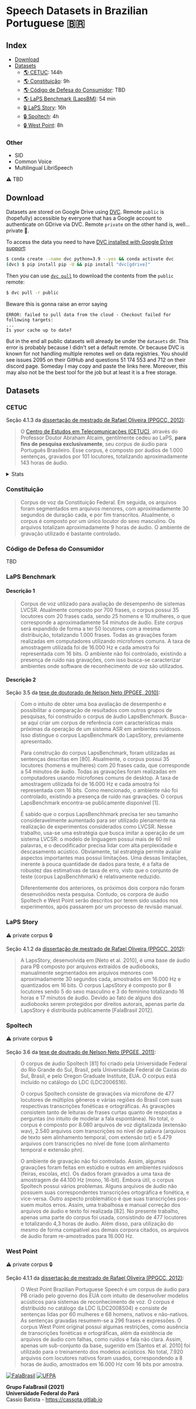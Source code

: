 # Speech Datasets in Brazilian Portuguese :brazil:

## Index

- [Download](#download)
- [Datasets](#datasets)
    - [:earth_americas: CETUC](#cetuc): 144h
    - [:earth_americas: Constituição](#constituicao): 9h
    - [:earth_americas: Código de Defesa do Consumidor](#codigo-de-defesa-do-consumidor): TBD
    - [:earth_americas: LaPS Benchmark (LapsBM)](#laps-benchmark): 54 min
    - [:lock: LaPS Story](#laps-story): 16h
    - [:lock: Spoltech](#spoltech): 4h
    - [:lock: West Point](#west-point): 8h

### Other

- SID
- Common Voice
- Multilingual LibriSpeech

:warning: TBD


## Download

Datasets are stored on Google Drive using [DVC](https://dvc.org/). Remote
`public` is (hopefully) accessible by everyone that has a Google account to
authenticate on GDrive via DVC. Remote `private` on the other hand is, well...
private :slightly_smiling_face:.

To access the data you need to have 
[DVC installed with Google Drive support](https://dvc.org/doc/command-reference/remote/add#description):

```bash
$ conda create --name dvc python=3.9 --yes && conda activate dvc
(dvc) $ pip install pip -U && pip install "dvc[gdrive]"
```

Then you can use [`dvc pull`](https://dvc.org/doc/command-reference/pull) to
download the contents from the `public` remote:

```bash
$ dvc pull -r public
```

Beware this is gonna raise an error saying

```text
ERROR: failed to pull data from the cloud - Checkout failed for following targets:
...
Is your cache up to date?
```

But in the end all public datasets will already be under the `datasets` dir.
This error is probably because I didn't set a default remote. Or because DVC is
known for not handling multiple remotes well on data registries. You should see
issues 2095 on their GitHub and questions 51 174 553 and 712 on their discord
page. Someday I may copy and paste the links here. Moreover, this may also
not be the best tool for the job but at least it is a free storage.


## Datasets 

### CETUC

Seção 4.1.3 da 
[dissertação de mestrado de Rafael Oliveira (PPGCC, 2012)](https://ppgcc.propesp.ufpa.br/Disserta%C3%A7%C3%B5es_2012/Rafael%20Santana%20Oliveira_Disserta%C3%A7%C3%A3o.pdf):

> O [Centro de Estudos em Telecomunicações (CETUC)](https://www.ctc.puc-rio.br/laboratorios-cetuc),
> através do Professor Doutor Abraham Alcaim, gentilmente cedeu ao LaPS, 
> **para fins de pesquisa exclusivamente**, seu corpus de áudio para 
> Português Brasileiro. Esse corpus, é composto por áudios de 1.000 sentenças, 
> gravados por 101 locutores, totalizando aproximadamente 143 horas de áudio.

<details><summary>Stats</summary>
<p>

```text
wav  txt  size  speaker                         wav  txt  size  speaker
1000 1000 120M	cetuc/Elson_M007                1000 1000 178M	cetuc/SandraRocha_F011
1000 1000 131M	cetuc/FatimaTurano_F020         1000 1000 158M	cetuc/MarcosImbuzeiro_M036
1000 1000 182M	cetuc/FabioCorrea_M032          1000 1000 197M	cetuc/Flavia_F047
1000 1000 156M	cetuc/Jair_M021                 1000 1000 193M	cetuc/MyrzaWanderley_F051
1000 1000 171M	cetuc/FranciscoEmilio_M044      1000 1000 148M	cetuc/Nathalia_F037
1000 1000 210M	cetuc/Tulio_M027                1000 1000 147M	cetuc/AndreiaSoares_F032
1000 1000 149M	cetuc/EdsonCabral_M023          1000 1000 142M	cetuc/Anesia_F040
1000 1000 140M	cetuc/PriscilaTerra_F004        1000 1000 198M	cetuc/HenriqueMafra_M046
1000 1000 148M	cetuc/EduardoDuque_M039         1000 1000 146M	cetuc/Joel_M017
1000 1000 166M	cetuc/ConceicaoAbdulatif_F016   1000 1000 176M	cetuc/Paulinho_M000
1000 1000 238M	cetuc/Jailson_M003              1000 1000 156M	cetuc/FranciscoChagas_M034
1000 1000 134M	cetuc/Mariana_F024              1000 1000 217M	cetuc/Oswaldo_M012
1000 1000 160M	cetuc/Narhua_F029               1000 1000 144M	cetuc/Regina_F013
1000 1000 155M	cetuc/IvoneAmitrano_F000        1000 1000 124M	cetuc/CeCiliaBulcao_F021
1000 1000 167M	cetuc/EduardoPereira_M016       1000 1000 190M	cetuc/SandraCipriano_F015
1000 1000 188M	cetuc/Roseoliveira_F048         1000 1000 184M	cetuc/camillaWagner_F025
1000 1000 167M	cetuc/JonatasRibeiro_M041       1000 1000 155M	cetuc/SilvanaFerreira_F012
1000 1000 164M	cetuc/Gabriela_F034             1000 1000 170M	cetuc/Helen_F043
1000 1000 146M	cetuc/Rafael_M013               1000 1000 173M	cetuc/Ieda_F014
1000 1000 228M	cetuc/TerezaSpedo_F041          1000 1000 124M	cetuc/JulioFaustino_M005
1000 1000 182M	cetuc/DanielRibeiro_M002        1000 1000 166M	cetuc/Custodia_F033
1000 1000 213M	cetuc/jorge_M025                1000 1000 144M	cetuc/Marta_F009
1000 1000 172M	cetuc/SHEILA_F031               1000 1000 190M	cetuc/Gilberto_M018
1000 1000 149M	cetuc/Pedro_M028                1000 1000 200M	cetuc/AdrianaMalta_F049
1000 1000 155M	cetuc/TatianaRuback_F038        1000 1000 143M	cetuc/PauloSiqueira_Papus_M015
999  999  187M	cetuc/NA_F005                   1000 1000 152M	cetuc/DenizeRamos_F039
1000 1000 141M	cetuc/MarcosBittencourt_M006    1000 1000 161M	cetuc/PauloCampos_M038
1000 1000 170M	cetuc/Lila_F017                 1000 1000 161M	cetuc/Walace_M004
1000 1000 169M	cetuc/Carla_F035                1000 1000 155M	cetuc/Rose_F030
1000 1000 196M	cetuc/Andrea_F003               1000 1000 150M	cetuc/Cristiane_F007
1000 1000 131M	cetuc/Aislam_M001               1000 1000 235M	cetuc/IvanMariano_M008
1000 1000 123M	cetuc/MarioJr._M014             1000 1000 163M	cetuc/LuanaEsterLuna_F019
1000 1000 112M	cetuc/JeanCarlos_M019           1000 1000 183M	cetuc/AnaVarela_F042
1000 1000 169M	cetuc/LucasSabino9_M033         1000 1000 151M	cetuc/Alexandra_F010
1000 1000 145M	cetuc/Milena_F044               1000 1000 159M	cetuc/Patricia_F001
1000 1000 144M	cetuc/Alessandra_F045           999  999  149M	cetuc/Benita_F008
1000 1000 151M	cetuc/PedroHenrique_M045        1000 1000 131M	cetuc/RenatoPeres_M010
1000 1000 160M	cetuc/Rogerio_M035              1000 1000 195M	cetuc/Geruza_F006
1000 1000 186M	cetuc/Diego_M026                1000 1000 204M	cetuc/SallesAbi-Abib_M047
1000 1000 194M	cetuc/AnnaPerez_F046            1000 1000 155M	cetuc/Alcione_F018
1000 1000 141M	cetuc/Juliana_F028              1000 1000 163M	cetuc/CarolinaMagalhaes_F050
1000 1000 194M	cetuc/JorgeHumberto_M042        1000 1000 213M	cetuc/Jonatas_M009
1000 1000 133M	cetuc/Emigoncalvez_M020         1000 1000 174M	cetuc/DanielRientes_M040
1000 1000 153M	cetuc/Madel_F002                1000 1000 229M	cetuc/JoseIldo_M024
1000 1000 153M	cetuc/ClaudiaMoraes_F023        1000 1000 177M	cetuc/LeonaRodrigues_F022
1000 1000 129M	cetuc/JonatasPortugal_M031      1000 1000 142M	cetuc/JacksonBarbosa_M048
1000 1000 125M	cetuc/EduardoTardin_M022        1000 1000 152M	cetuc/Marcosvictor_M037
1000 1000 160M	cetuc/LuizCarlos_M029           1000 1000 140M	cetuc/Rodrigo_M043
1000 1000 145M	cetuc/LuisGustavo_M049          1000 1000 176M	cetuc/Aurea_F036
1000 1000 131M	cetuc/Paula_F026                1000 1000 163M	cetuc/Henrique_M030
1000 1000 175M	cetuc/Marcio_M011
```

</p>
</details>


### Constituição

> Corpus de voz da Constituição Federal. Em seguida, os arquivos foram 
> segmentados em arquivos menores, com aproximadamente 30 segundos de duração 
> cada, e por fim transcritos. Atualmente, o corpus é composto por um único 
> locutor do sexo masculino. Os arquivos totalizam aproximadamente 9 horas de 
> áudio. O ambiente de gravação utilizado é bastante controlado.


### Código de Defesa do Consumidor

TBD


### LaPS Benchmark

#### Descrição 1

> Corpus de voz utilizado para avaliação de desempenho de sistemas LVCSR.
> Atualmente composto por 700 frases, o corpus possui 35 locutores com 20 
> frases cada, sendo 25 homens e 10 mulheres, o que corresponde a 
> aproximadamente 54 minutos de áudio. Este corpus será expandido de forma a 
> ter 50 locutores com a mesma distribuição, totalizando 1.000 frases. Todas 
> as gravações foram realizadas em computadores utilizando microfones comuns. 
> A taxa de amostragem utilizada foi de 16.000 Hz e cada amostra foi 
> representada com 16 bits. O ambiente não foi controlado, existindo a 
> presença de ruído nas gravações, com isso busca-se caracterizar ambientes 
> onde software de reconhecimento de voz são utilizados.

#### Descrição 2

Seção 3.5 da 
[tese de doutorado de Nelson Neto (PPGEE, 2010)](https://ppgee.propesp.ufpa.br/ARQUIVOS/teses/TD05_2011_Nelson%20Cruz%20Sampaio%20Neto.pdf):

> Com o intuito de obter uma boa avaliação de desempenho e possibilitar a
> comparação de resultados com outros grupos de pesquisas, foi construı́do o 
> corpus de áudio LapsBenchmark.  Busca-se aqui criar um corpus de referência 
> com caracterı́sticas mais próximas da operação de um sistema ASR em ambientes
> ruidosos. Isso distingue o corpus LapsBenchmark do LapsStory, previamente
> apresentado.
>
> Para construção do corpus LapsBenchmark, foram utilizadas as sentenças 
> descritas em [80]. Atualmente, o corpus possui 35 locutores (homens e 
> mulheres) com 20 frases cada, que corresponde a 54 minutos de áudio. Todas 
> as gravações foram realizadas em computadores usando microfones comuns de 
> desktop. A taxa de amostragem utilizada foi de 16.000 Hz e cada amostra foi 
> representada com 16 bits. Como mencionado, o ambiente não foi controlado, 
> existindo a presença de ruı́do nas gravações. O corpus LapsBenchmark 
> encontra-se publicamente disponı́vel [1].
>
> É sabido que o corpus LapsBenchhmark precisa ter seu tamanho 
> consideravelmente aumentado para ser utilizado plenamente na realização de 
> experimentos considerados como LVCSR. Nesse trabalho, usa-se uma estratégia 
> que busca imitar a operação de um sistema LVCSR: o modelo de linguagem 
> possui mais de 60 mil palavras, e o decodificador precisa lidar com alta 
> perplexidade e descasamento acústico. Obviamente, tal estratégia permite 
> avaliar aspectos importantes mas possui limitações. Uma dessas limitações, 
> inerente à pouca quantidade de dados para teste, é a falta de robustez das 
> estimativas de taxa de erro, visto que o conjunto de teste (corpus 
> LapsBenchhmark) é relativamente reduzido.
>
> Diferentemente dos anteriores, os próximos dois corpora não foram 
> desenvolvidos nesta pesquisa. Contudo, os corpora de áudio Spoltech e 
> West Point serão descritos por terem sido usados nos experimentos, após 
> passarem por um processo de revisão manual.


### LaPS Story

:warning: private corpus :lock:

Seção 4.1.2 da 
[dissertação de mestrado de Rafael Oliveira (PPGCC, 2012)](https://ppgcc.propesp.ufpa.br/Disserta%C3%A7%C3%B5es_2012/Rafael%20Santana%20Oliveira_Disserta%C3%A7%C3%A3o.pdf):

> A LapsStory, desenvolvida em [Neto et al. 2010], é uma base de áudio para PB
> composto por arquivos extraídos de audiobooks, manualmente segmentados em
> arquivos menores com aproximadamente 30 segundos cada, amostrados em 16.000 
> Hz e quantizados em 16 bits. O corpus LapsStory é composto por 8 locutores 
> sendo 5 do sexo masculino e 3 do feminino totalizando 16 horas e 17 minutos 
> de áudio.  Devido ao fato de alguns dos audiobooks serem protegidos por 
> direitos autorais, apenas parte da LapsStory é distribuída publicamente 
> [FalaBrasil 2012].


### Spoltech

:warning: private corpus :lock:

Seção 3.6 da 
[tese de doutrado de Nelson Neto (PPGEE, 2011)](https://ppgee.propesp.ufpa.br/ARQUIVOS/teses/TD05_2011_Nelson%20Cruz%20Sampaio%20Neto.pdf):

> O corpus de áudio Spoltech [81] foi criado pela Universidade Federal do Rio
> Grande do Sul, Brasil, pela Universidade Federal de Caxias do Sul, Brasil, e
> pelo Oregon Graduate Institute, EUA. O corpus está incluı́do no catálogo do
> LDC (LDC2006S16).
> 
> O corpus Spoltech consiste de gravações via microfone de 477 locutores de
> múltiplos gêneros e várias regiões do Brasil com suas respectivas 
> transcrições fonéticas e ortográficas.  As gravações consistem tanto de 
> leituras de frases curtas quanto de respostas a perguntas (no intuito de 
> modelar a fala espontânea). No total, o corpus é composto por 8.080 arquivos 
> de voz digitalizada (extensão wav), 2.540 arquivos com transcrições no nı́vel 
> de palavra (arquivos de texto sem alinhamento temporal, com extensão txt) e 
> 5.479 arquivos com transcrições no nı́vel de fone (com alinhamento temporal e 
> extensão phn).
>
> O ambiente de gravação não foi controlado. Assim, algumas gravações foram 
> feitas em estúdio e outras em ambientes ruidosos (feiras, escolas, etc). 
> Os dados foram gravados a uma taxa de amostragem de 44.100 Hz (mono, 16-bit). 
> Embora útil, o corpus Spoltech possui vários problemas. Alguns arquivos de 
> áudio não possuem suas correspondentes transcrições ortográfica e fonética, 
> e vice-versa. Outro aspecto problemático é que suas transcrições pos- suem 
> muitos erros. Assim, uma trabalhosa e manual correção dos arquivos de áudio 
> e texto foi realizada [82].  No presente trabalho, apenas uma parte do corpus 
> foi usada, consistindo de 477 locutores e totalizando 4,3 horas de áudio. 
> Além disso, para utilização do mesmo de forma compatı́vel aos demais corpora 
> citados, os arquivos de áudio foram re-amostrados para 16.000 Hz.  


### West Point

:warning: private corpus :lock:

Seção 4.1.1 da 
[dissertação de mestrado de Rafael Oliveira (PPGCC, 2012)](https://ppgcc.propesp.ufpa.br/Disserta%C3%A7%C3%B5es_2012/Rafael%20Santana%20Oliveira_Disserta%C3%A7%C3%A3o.pdf):

> O West Point Brazilian Portuguese Speech é um corpus de áudio para PB criado
> pelo governo dos EUA com intuito de desenvolver modelos acústicos para 
> sistemas de reconhecimento de voz. O corpus é distribuído no catálogo da 
> LDC (LDC2008S04) e consiste de sentenças lidas por 60 mulheres e 68 homens, 
> nativos e não-nativos. As sentenças gravadas resumem-se a 296 frases e 
> expressões. O corpus West Point original possui algumas restrições, como 
> ausência de transcrições fonéticas e ortográficas, além da existência de 
> arquivos de áudio com falhas, como ruídos e fala não clara. Assim, apenas 
> um sub-conjunto da base, sugerido em [Santos et al. 2010] foi utilizado 
> para o treinamento dos modelos acústicos. No total, 7.920 arquivos com 
> locutores nativos foram usados, correspondendo a 8 horas de áudio, 
> amostrados em 16.000 Hz com 16 bits por amostra.


[![FalaBrasil](https://gitlab.com/falabrasil/avatars/-/raw/main/logo_fb_git_footer.png)](https://ufpafalabrasil.gitlab.io/ "Visite o site do Grupo FalaBrasil") [![UFPA](https://gitlab.com/falabrasil/avatars/-/raw/main/logo_ufpa_git_footer.png)](https://portal.ufpa.br/ "Visite o site da UFPA")


__Grupo FalaBrasil (2021)__     
__Universidade Federal do Pará__       
Cassio Batista - https://cassota.gitlab.io
